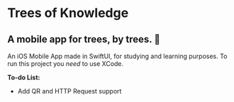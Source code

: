 #  Trees of Knowledge
## A mobile app for trees, by trees. 🌲

An iOS Mobile App made in SwiftUI, for studying and learning purposes. 
To run this project you *need* to use XCode. 

**To-do List:**
- Add QR and HTTP Request support
